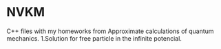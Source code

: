 # NVKM
C++ files with my homeworks from Approximate calculations of quantum mechanics.
1.Solution for free particle in the infinite potencial.
